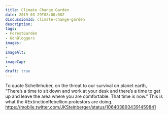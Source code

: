 ```yaml
---
title: Climate Change Garden
date: 2019-03-29T08:08:08Z
discussionId: climate-change-garden
description: 
tags: 
- ForestGarden
- GdnBloggers
images: 
- 
imageAlt: 
- 
imageCap:
- 
draft: true
---
```


To quote Schellnhuber, on the threat to our survival on planet earth, “There’s a time to sit down and work at your desk and there’s a time to  get up and leave the area where you are comfortable. That time is now.” 
This is what the #ExtinctionRebellion protestors are doing. 
https://mobile.twitter.com/JKSteinberger/status/1064038934391459841
